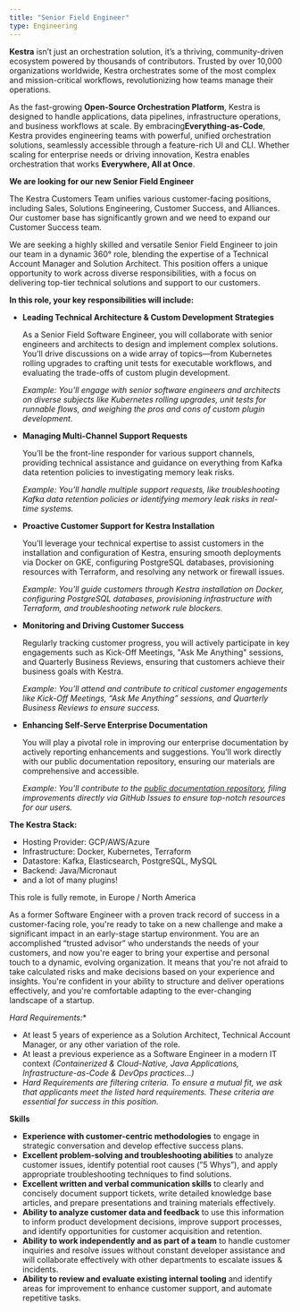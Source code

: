 ```yaml
---
title: "Senior Field Engineer"
type: Engineering
---
```


**Kestra** isn’t just an orchestration solution, it’s a thriving, community-driven ecosystem powered by thousands of contributors. Trusted by over 10,000 organizations worldwide, Kestra orchestrates some of the most complex and mission-critical workflows, revolutionizing how teams manage their operations.

As the fast-growing **Open-Source Orchestration Platform**, Kestra is designed to handle applications, data pipelines, infrastructure operations, and business workflows at scale. By embracing**Everything-as-Code**, Kestra provides engineering teams with powerful, unified orchestration solutions, seamlessly accessible through a feature-rich UI and CLI. Whether scaling for enterprise needs or driving innovation, Kestra enables orchestration that works **Everywhere, All at Once**.

**We are looking for our new Senior Field Engineer**

The Kestra Customers Team unifies various customer-facing positions, including Sales, Solutions Engineering, Customer Success, and Alliances. Our customer base has significantly grown and we need to expand our Customer Success team.

We are seeking a highly skilled and versatile Senior Field Engineer to join our team in a dynamic 360° role, blending the expertise of a Technical Account Manager and Solution Architect. This position offers a unique opportunity to work across diverse responsibilities, with a focus on delivering top-tier technical solutions and support to our customers.

**In this role, your key responsibilities will include:**

- **Leading Technical Architecture & Custom Development Strategies**
    
    As a Senior Field Software Engineer, you will collaborate with senior engineers and architects to design and implement complex solutions. You’ll drive discussions on a wide array of topics—from Kubernetes rolling upgrades to crafting unit tests for executable workflows, and evaluating the trade-offs of custom plugin development.
    
    *Example: You’ll engage with senior software engineers and architects on diverse subjects like Kubernetes rolling upgrades, unit tests for runnable flows, and weighing the pros and cons of custom plugin development.*
    
- **Managing Multi-Channel Support Requests**
    
    You’ll be the front-line responder for various support channels, providing technical assistance and guidance on everything from Kafka data retention policies to investigating memory leak risks.
    
    *Example: You’ll handle multiple support requests, like troubleshooting Kafka data retention policies or identifying memory leak risks in real-time systems.*
    
- **Proactive Customer Support for Kestra Installation**
    
    You’ll leverage your technical expertise to assist customers in the installation and configuration of Kestra, ensuring smooth deployments via Docker on GKE, configuring PostgreSQL databases, provisioning resources with Terraform, and resolving any network or firewall issues.
    
    *Example: You’ll guide customers through Kestra installation on Docker, configuring PostgreSQL databases, provisioning infrastructure with Terraform, and troubleshooting network rule blockers.*
    
- **Monitoring and Driving Customer Success**
    
    Regularly tracking customer progress, you will actively participate in key engagements such as Kick-Off Meetings, "Ask Me Anything" sessions, and Quarterly Business Reviews, ensuring that customers achieve their business goals with Kestra.
    
    *Example: You’ll attend and contribute to critical customer engagements like Kick-Off Meetings, “Ask Me Anything” sessions, and Quarterly Business Reviews to ensure success.*
    
- **Enhancing Self-Serve Enterprise Documentation**
    
    You will play a pivotal role in improving our enterprise documentation by actively reporting enhancements and suggestions. You’ll work directly with our public documentation repository, ensuring our materials are comprehensive and accessible.
    
    *Example: You’ll contribute to the [public documentation repository](https://github.com/kestra-io/docs/issues), filing improvements directly via GitHub Issues to ensure top-notch resources for our users.*
    

**The Kestra Stack:**

- Hosting Provider: GCP/AWS/Azure
- Infrastructure: Docker, Kubernetes, Terraform
- Datastore: Kafka, Elasticsearch, PostgreSQL, MySQL
- Backend: Java/Micronaut
- and a lot of many plugins!

This role is fully remote, in Europe / North America

As a former Software Engineer with a proven track record of success in a customer-facing role, you're ready to take on a new challenge and make a significant impact in an early-stage startup environment. You are an accomplished “trusted advisor” who understands the needs of your customers, and now you're eager to bring your expertise and personal touch to a dynamic, evolving organization. It means that you're not afraid to take calculated risks and make decisions based on your experience and insights. You're confident in your ability to structure and deliver operations effectively, and you're comfortable adapting to the ever-changing landscape of a startup.

*Hard Requirements:**

- At least 5 years of experience as a Solution Architect, Technical Account Manager, or any other variation of the role.
- At least a previous experience as a Software Engineer in a modern IT context *(Containerized & Cloud-Native, Java Applications, Infrastructure-as-Code & DevOps practices…)*
- *Hard Requirements are filtering criteria. To ensure a mutual fit, we ask that applicants meet the listed hard requirements. These criteria are essential for success in this position.*

**Skills**

- **Experience with customer-centric methodologies** to engage in strategic conversation and develop effective success plans.
- **Excellent problem-solving and troubleshooting abilities** to analyze customer issues, identify potential root causes (”5 Whys”), and apply appropriate troubleshooting techniques to find solutions.
- **Excellent written and verbal communication skills** to clearly and concisely document support tickets, write detailed knowledge base articles, and prepare presentations and training materials effectively.
- **Ability to analyze customer data and feedback** to use this information to inform product development decisions, improve support processes, and identify opportunities for customer acquisition and retention.
- **Ability to work independently and as part of a team** to handle customer inquiries and resolve issues without constant developer assistance and will collaborate effectively with other departments to escalate issues & incidents.
- **Ability to review and evaluate existing internal tooling** and identify areas for improvement to enhance customer support, and automate repetitive tasks.